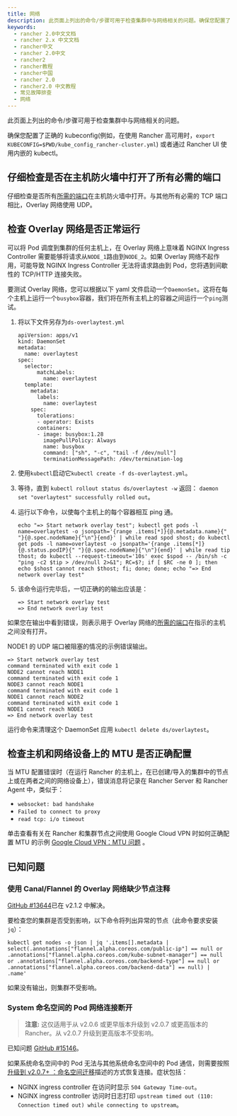 ```yaml
---
title: 网络
description: 此页面上列出的命令/步骤可用于检查集群中与网络相关的问题。确保您配置了正确的 kubeconfig(例如，在使用 Rancher 高可用时，`export KUBECONFIG=$PWD/kube_config_rancher-cluster.yml`) 或者通过 Rancher UI 使用内嵌的 kubectl。
keywords:
  - rancher 2.0中文文档
  - rancher 2.x 中文文档
  - rancher中文
  - rancher 2.0中文
  - rancher2
  - rancher教程
  - rancher中国
  - rancher 2.0
  - rancher2.0 中文教程
  - 常见故障排查
  - 网络
---
```


此页面上列出的命令/步骤可用于检查集群中与网络相关的问题。

确保您配置了正确的 kubeconfig(例如，在使用 Rancher 高可用时，`export KUBECONFIG=$PWD/kube_config_rancher-cluster.yml`) 或者通过 Rancher UI 使用内嵌的 kubectl。

## 仔细检查是否在主机防火墙中打开了所有必需的端口

仔细检查是否所有[所需的端口](/docs/rancher2/cluster-provisioning/node-requirements/_index)在主机防火墙中打开。与其他所有必需的 TCP 端口相比，Overlay 网络使用 UDP。

## 检查 Overlay 网络是否正常运行

可以将 Pod 调度到集群的任何主机上，在 Overlay 网络上意味着 NGINX Ingress Controller 需要能够将请求从`NODE_1`路由到`NODE_2`。如果 Overlay 网络不起作用，可能导致 NGINX Ingress Controller 无法将请求路由到 Pod，您将遇到间歇性的 TCP/HTTP 连接失败。

要测试 Overlay 网络，您可以根据以下 yaml 文件启动一个`DaemonSet`。这将在每个主机上运行一个`busybox`容器，我们将在所有主机上的容器之间运行一个`ping`测试。

1. 将以下文件另存为`ds-overlaytest.yml`

   ```
   apiVersion: apps/v1
   kind: DaemonSet
   metadata:
     name: overlaytest
   spec:
     selector:
         matchLabels:
           name: overlaytest
     template:
       metadata:
         labels:
           name: overlaytest
       spec:
         tolerations:
         - operator: Exists
         containers:
         - image: busybox:1.28
           imagePullPolicy: Always
           name: busybox
           command: ["sh", "-c", "tail -f /dev/null"]
           terminationMessagePath: /dev/termination-log
   ```

2. 使用`kubectl`启动它`kubectl create -f ds-overlaytest.yml`。
3. 等待，直到 `kubectl rollout status ds/overlaytest -w` 返回： `daemon set "overlaytest" successfully rolled out`。
4. 运行以下命令，以使每个主机上的每个容器相互 ping 通。

   ```
   echo "=> Start network overlay test"; kubectl get pods -l name=overlaytest -o jsonpath='{range .items[*]}{@.metadata.name}{" "}{@.spec.nodeName}{"\n"}{end}' | while read spod shost; do kubectl get pods -l name=overlaytest -o jsonpath='{range .items[*]}{@.status.podIP}{" "}{@.spec.nodeName}{"\n"}{end}' | while read tip thost; do kubectl --request-timeout='10s' exec $spod -- /bin/sh -c "ping -c2 $tip > /dev/null 2>&1"; RC=$?; if [ $RC -ne 0 ]; then echo $shost cannot reach $thost; fi; done; done; echo "=> End network overlay test"
   ```

5. 该命令运行完毕后，一切正确的的输出应该是：

   ```
   => Start network overlay test
   => End network overlay test
   ```

如果您在输出中看到错误，则表示用于 Overlay 网络的[所需的端口](/docs/rancher2/cluster-provisioning/node-requirements/_index)在指示的主机之间没有打开。

NODE1 的 UDP 端口被阻塞的情况的示例错误输出。

```
=> Start network overlay test
command terminated with exit code 1
NODE2 cannot reach NODE1
command terminated with exit code 1
NODE3 cannot reach NODE1
command terminated with exit code 1
NODE1 cannot reach NODE2
command terminated with exit code 1
NODE1 cannot reach NODE3
=> End network overlay test
```

运行命令来清理这个 DaemonSet 应用 `kubectl delete ds/overlaytest`。

## 检查主机和网络设备上的 MTU 是否正确配置

当 MTU 配置错误时（在运行 Rancher 的主机上，在已创建/导入的集群中的节点上或在两者之间的网络设备上），错误消息将记录在 Rancher Server 和 Rancher Agent 中，类似于：

- `websocket: bad handshake`
- `Failed to connect to proxy`
- `read tcp: i/o timeout`

单击查看有关在 Rancher 和集群节点之间使用 Google Cloud VPN 时如何正确配置 MTU 的示例 [Google Cloud VPN：MTU 问题](https://cloud.google.com/vpn/docs/concepts/mtu-considerations#gateway_mtu_vs_system_mtu) 。

## 已知问题

### 使用 Canal/Flannel 的 Overlay 网络缺少节点注释

[GitHub #13644](https://github.com/rancher/rancher/issues/13644)已在 v2.1.2 中解决。

要检查您的集群是否受到影响，以下命令将列出异常的节点（此命令要求安装`jq`）：

```
kubectl get nodes -o json | jq '.items[].metadata | select(.annotations["flannel.alpha.coreos.com/public-ip"] == null or .annotations["flannel.alpha.coreos.com/kube-subnet-manager"] == null or .annotations["flannel.alpha.coreos.com/backend-type"] == null or .annotations["flannel.alpha.coreos.com/backend-data"] == null) | .name'
```

如果没有输出，则集群不受影响。

### System 命名空间的 Pod 网络连接断开

> **注意:** 这仅适用于从 v2.0.6 或更早版本升级到 v2.0.7 或更高版本的 Rancher。从 v2.0.7 升级到更高版本不受影响。

已知问题 [GitHub #15146](https://github.com/rancher/rancher/issues/15146)。

如果系统命名空间中的 Pod 无法与其他系统命名空间中的 Pod 通信，则需要按照[升级到 v2.0.7+ ：命名空间迁移](/docs/rancher2/upgrades/upgrades/namespace-migration/_index)描述的方式恢复连接。症状包括：

- NGINX ingress controller 在访问时显示 `504 Gateway Time-out`。
- NGINX ingress controller 访问时日志打印 `upstream timed out (110: Connection timed out) while connecting to upstream`。
